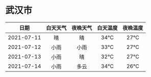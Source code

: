 # 武汉市
|日期|白天天气|夜晚天气|白天温度|夜晚温度|
|:--:|:--:|:--:|:--:|:--:|
|2021-07-11|晴|晴|34℃|27℃|
|2021-07-12|小雨|小雨|33℃|27℃|
|2021-07-13|小雨|晴|32℃|27℃|
|2021-07-14|小雨|多云|34℃|26℃|
